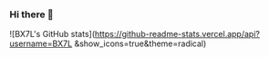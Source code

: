 ### Hi there 👋
![BX7L's GitHub stats](https://github-readme-stats.vercel.app/api?username=BX7L &show_icons=true&theme=radical)
